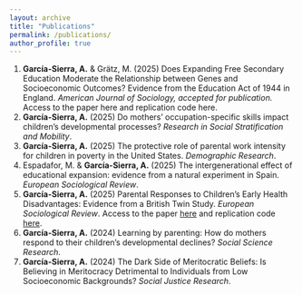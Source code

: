 ```yaml
---
layout: archive
title: "Publications"
permalink: /publications/
author_profile: true
---
```


1. **García-Sierra, A.** & Grätz, M. (2025) Does Expanding Free Secondary Education Moderate the Relationship between Genes and Socioeconomic Outcomes? Evidence from the Education Act of 1944 in England. _American Journal of Sociology, accepted for publication._ Access to the paper here and replication code here. 
2. **García-Sierra, A.** (2025) Do mothers’ occupation-specific skills impact children’s developmental processes? _Research in Social Stratification and Mobility_.
3. **García-Sierra, A.** (2025) The protective role of parental work intensity for children in poverty in the United States. _Demographic Research_.
4. Espadafor, M. & **García-Sierra, A.** (2025) The intergenerational effect of educational expansion: evidence from a natural experiment in Spain. _European Sociological Review_.
5. **García-Sierra, A.** (2025) Parental Responses to Children’s Early Health Disadvantages: Evidence from a British Twin Study. _European Sociological Review_. Access to the paper [here](https://academic.oup.com/esr/article/41/1/97/7631266) and replication code [here](https://github.com/aliciagarciasierra/PARENTAL_RESPONSES_ESR).
6. **García-Sierra, A.** (2024) Learning by parenting: How do mothers respond to their children’s developmental declines? _Social Science Research_.
7. **García-Sierra, A.** (2024) The Dark Side of Meritocratic Beliefs: Is Believing in Meritocracy Detrimental to Individuals from Low Socioeconomic Backgrounds? _Social Justice Research_. 
